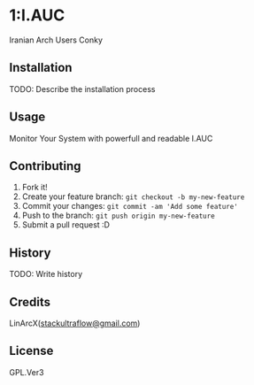 # 1:I.AUC
Iranian Arch Users Conky
## Installation
TODO: Describe the installation process
## Usage
Monitor Your System with powerfull and readable I.AUC
## Contributing
1. Fork it!
2. Create your feature branch: `git checkout -b my-new-feature`
3. Commit your changes: `git commit -am 'Add some feature'`
4. Push to the branch: `git push origin my-new-feature`
5. Submit a pull request :D
## History
TODO: Write history
## Credits
LinArcX(stackultraflow@gmail.com)
## License
GPL.Ver3
